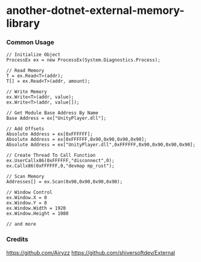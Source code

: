 # another-dotnet-external-memory-library
### Common Usage
```
// Initialize Object
ProcessEx ex = new ProcessEx(System.Diagnostics.Process);

// Read Memory
T = ex.Read<T>(addr);
T[] = ex.Read<T>(addr, amount);

// Write Memory
ex.Write<T>(addr, value);
ex.Write<T>(addr, value[]);

// Get Module Base Address By Name
Base Address = ex["UnityPlayer.dll"];

// Add Offsets
Absolute Address = ex[0xFFFFFF];
Absolute Address = ex[0xFFFFFF,0x90,0x90,0x90,0x90];
Absolute Address = ex["UnityPlayer.dll",0xFFFFFF,0x90,0x90,0x90,0x90];

// Create Thread To Call Function
ex.UserCallx86(0xFFFFFF,"disconnect",0);
ex.Callx86(0xFFFFFF,0,"devmap mp_rust");

// Scan Memory
Addresses[] = ex.Scan(0x90,0x90,0x90,0x90);

// Window Control
ex.Window.X = 0
ex.Window.Y = 0
ex.Window.Width = 1920
ex.Window.Height = 1080

// and more
```
### Credits
https://github.com/Airyzz
https://github.com/shiversoftdev/External

